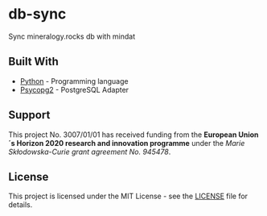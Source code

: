 # db-sync
Sync mineralogy.rocks db with mindat

## Built With

* [Python](https://docs.python.org/3/) - Programming language
* [Psycopg2](https://www.psycopg.org/docs/) - PostgreSQL Adapter

## Support

This project No. 3007/01/01 has received funding from the **European Union´s Horizon 2020 research and innovation programme** under the *Marie Skłodowska-Curie grant agreement No. 945478*.


## License

This project is licensed under the MIT License - see the [LICENSE](LICENSE) file for details.
